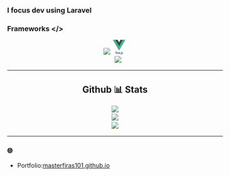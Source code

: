 
### I focus dev using Laravel 


### Frameworks </>



<p align="center">

  <div align="center">
  <code><img height="45" src="https://cdn.jsdelivr.net/gh/devicons/devicon@latest/icons/laravel/laravel-original.svg"></code>
   <code><img height="35" src="https://raw.githubusercontent.com/devicons/devicon/master/icons/vuejs/vuejs-original-wordmark.svg">
  </code>
    <code><img height="35" src="https://cdn.jsdelivr.net/gh/devicons/devicon@latest/icons/flutter/flutter-original.svg"></code>
  
  </div>
  </p>

---

<p align="center">
 <h2 align="center">Github 📊 Stats</h2>
</p>

 <div align="center">
  
  ![](https://github-readme-stats.vercel.app/api?username=masterfiras101&theme=transparent&hide_border=false&include_all_commits=false&count_private=false)<br/>
  ![](https://github-readme-streak-stats.herokuapp.com/?user=masterfiras101&theme=transparent&hide_border=false)<br/>
  ![](https://github-readme-stats.vercel.app/api/top-langs/?username=masterfiras101&theme=transparent&hide_border=false&include_all_commits=false&count_private=false&layout=compact)
  
 </div>

---

 
### 🌐
- Portfolio:[masterfiras101.github.io](https://masterfiras101.github.io/portfolio/)
  

